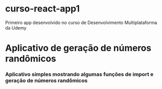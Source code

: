 # curso-react-app1
Primeiro app desenvolvido no curso de Desenvolvimento Multiplataforma da Udemy

# Aplicativo de geração de números randômicos

### Aplicativo simples mostrando algumas funções de import e geração de números randômicos
